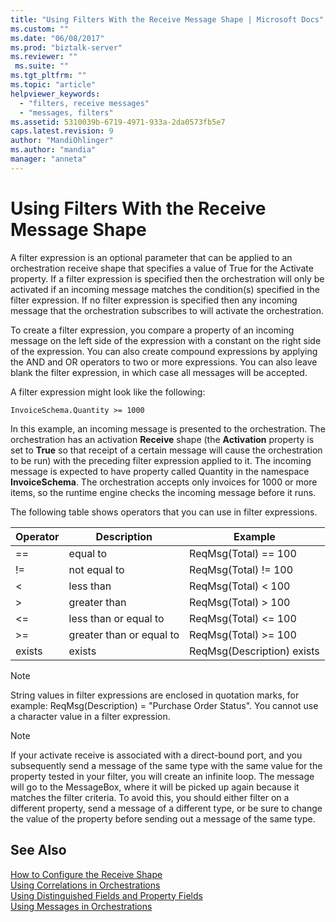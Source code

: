 ```yaml
---
title: "Using Filters With the Receive Message Shape | Microsoft Docs"
ms.custom: ""
ms.date: "06/08/2017"
ms.prod: "biztalk-server"
ms.reviewer: ""
 ms.suite: ""
ms.tgt_pltfrm: ""
ms.topic: "article"
helpviewer_keywords: 
  - "filters, receive messages"
  - "messages, filters"
ms.assetid: 5310039b-6719-4971-933a-2da0573fb5e7
caps.latest.revision: 9
author: "MandiOhlinger"
ms.author: "mandia"
manager: "anneta"
---
```

# Using Filters With the Receive Message Shape
A filter expression is an optional parameter that can be applied to an orchestration receive shape that specifies a value of True for the Activate property. If a filter expression is specified then the orchestration will only be activated if an incoming message matches the condition(s) specified in the filter expression. If no filter expression is specified then any incoming message that the orchestration subscribes to will activate the orchestration.  
  
 To create a filter expression, you compare a property of an incoming message on the left side of the expression with a constant on the right side of the expression. You can also create compound expressions by applying the AND and OR operators to two or more expressions. You can also leave blank the filter expression, in which case all messages will be accepted.  
  
 A filter expression might look like the following:  
  
```  
InvoiceSchema.Quantity >= 1000  
```  
  
 In this example, an incoming message is presented to the orchestration. The orchestration has an activation **Receive** shape (the **Activation** property is set to **True** so that receipt of a certain message will cause the orchestration to be run) with the preceding filter expression applied to it. The incoming message is expected to have property called Quantity in the namespace **InvoiceSchema**. The orchestration accepts only invoices for 1000 or more items, so the runtime engine checks the incoming message before it runs.  
  
 The following table shows operators that you can use in filter expressions.  
  
|Operator|Description|Example|  
|--------------|-----------------|-------------|  
|==|equal to|ReqMsg(Total) == 100|  
|!=|not equal to|ReqMsg(Total) != 100|  
|<|less than|ReqMsg(Total) \< 100|  
|>|greater than|ReqMsg(Total) > 100|  
|<=|less than or equal to|ReqMsg(Total) \<= 100|  
|>=|greater than or equal to|ReqMsg(Total) >= 100|  
|exists|exists|ReqMsg(Description) exists|  
  
> [!NOTE]
>  String values in filter expressions are enclosed in quotation marks, for example: ReqMsg(Description) = "Purchase Order Status". You cannot use a character value in a filter expression.  
  
> [!NOTE]
>  If your activate receive is associated with a direct-bound port, and you subsequently send a message of the same type with the same value for the property tested in your filter, you will create an infinite loop. The message will go to the MessageBox, where it will be picked up again because it matches the filter criteria. To avoid this, you should either filter on a different property, send a message of a different type, or be sure to change the value of the property before sending out a message of the same type.  
  
## See Also  
 [How to Configure the Receive Shape](../core/how-to-configure-the-receive-shape.md)   
 [Using Correlations in Orchestrations](../core/using-correlations-in-orchestrations.md)   
 [Using Distinguished Fields and Property Fields](../core/using-distinguished-fields-and-property-fields.md)   
 [Using Messages in Orchestrations](../core/using-messages-in-orchestrations.md)